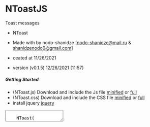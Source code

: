 # NToastJS
Toast messages
 
* NToast
* Made with by nodo-shanidze [nodo-shanidze@mail.ru & shanidzenodo0@gmail.com]
 
* ceated at 11/26/2021
* version (v0.1.5)  12/26/2021 (11:57)

<h5 class='mt-5'>Getting Started</h5>
<ul class='mt-2'>
<li>(NToast.js) Download and include the Js file <a href="NToast.min.js" download class='ms-1 me-1 fs-6'>minified</a> or <a href="NToast.js" class='ms-1 me-1 fs-6' download>full</a></li>
<li>(NToast.css) Download and include the CSS file <a href="NToast-min.css" class='ms-1 me-1 fs-6' download>minified</a> or <a href="NToast.css" class='ms-1 me-1 fs-6' download>full</a></li>

 <li>install jquery <a href='https://jquery.com/'>jquery</a></li>
</ul>


  <textarea class="form-control border-0 mt-1" name="code" id="code" >

    NToast(
        
        (1:option) => "#5060DC",                         ( background color )
        (2:option) =>  "tr",                             ( position:  TR - TopRight / TL - TopLeft | BR - BottomRight | BL - BottomLeft )
        (3:option) =>  "Welcome To NToastJs, this is beta version ..",      ( text )
        (4:option) =>  true,                             ( icon [FALSE,TRUE] )
        (5:option) =>  "fa fa-check",                    ( change icon only class name [fontawesome or others] )
        (6:option) =>  true                              ( show hide progress bar [FALSE,TRUE] )

        (v0.1.5)  
    )
  </textarea>
